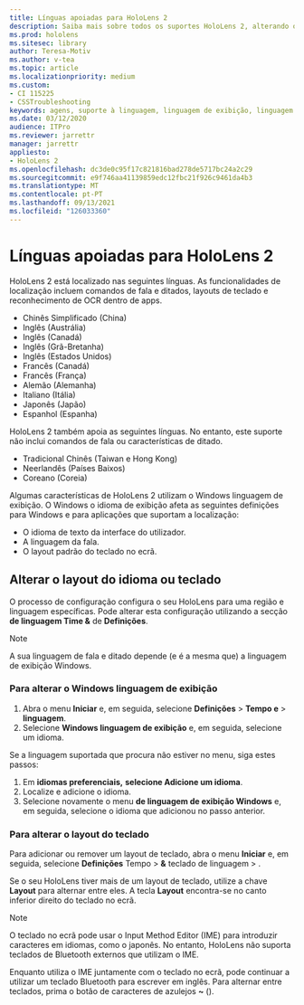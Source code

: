 ```yaml
---
title: Línguas apoiadas para HoloLens 2
description: Saiba mais sobre todos os suportes HoloLens 2, alterando os layouts de teclado e atualizando o Windows linguagem de exibição.
ms.prod: hololens
ms.sitesec: library
author: Teresa-Motiv
ms.author: v-tea
ms.topic: article
ms.localizationpriority: medium
ms.custom:
- CI 115225
- CSSTroubleshooting
keywords: agens, suporte à linguagem, linguagem de exibição, linguagem de teclado, IME, layout de teclado
ms.date: 03/12/2020
audience: ITPro
ms.reviewer: jarrettr
manager: jarrettr
appliesto:
- HoloLens 2
ms.openlocfilehash: dc3de0c95f17c821816bad278de5717bc24a2c29
ms.sourcegitcommit: e9f746aa41139859edc12fbc21f926c9461da4b3
ms.translationtype: MT
ms.contentlocale: pt-PT
ms.lasthandoff: 09/13/2021
ms.locfileid: "126033360"
---
```

# <a name="supported-languages-for-hololens-2"></a>Línguas apoiadas para HoloLens 2

HoloLens 2 está localizado nas seguintes línguas. As funcionalidades de localização incluem comandos de fala e ditados, layouts de teclado e reconhecimento de OCR dentro de apps.

- Chinês Simplificado (China)
- Inglês (Austrália)
- Inglês (Canadá)
- Inglês (Grã-Bretanha)
- Inglês (Estados Unidos)
- Francês (Canadá)
- Francês (França)
- Alemão (Alemanha)
- Italiano (Itália)
- Japonês (Japão)
- Espanhol (Espanha)

HoloLens 2 também apoia as seguintes línguas. No entanto, este suporte não inclui comandos de fala ou características de ditado.

- Tradicional Chinês (Taiwan e Hong Kong)
- Neerlandês (Países Baixos)
- Coreano (Coreia)

Algumas características de HoloLens 2 utilizam o Windows linguagem de exibição. O Windows o idioma de exibição afeta as seguintes definições para Windows e para aplicações que suportam a localização:

- O idioma de texto da interface do utilizador.
- A linguagem da fala.
- O layout padrão do teclado no ecrã.

## <a name="change-the-language-or-keyboard-layout"></a>Alterar o layout do idioma ou teclado

O processo de configuração configura o seu HoloLens para uma região e linguagem específicas. Pode alterar esta configuração utilizando a secção **de linguagem Time &** de **Definições**.

> [!NOTE]  
> A sua linguagem de fala e ditado depende (e é a mesma que) a linguagem de exibição Windows.

### <a name="to-change-the-windows-display-language"></a>Para alterar o Windows linguagem de exibição

1. Abra o menu **Iniciar** e, em seguida, selecione **Definições**  >  **Tempo e**  >  **linguagem**.
2. Selecione **Windows linguagem de exibição** e, em seguida, selecione um idioma.  

Se a linguagem suportada que procura não estiver no menu, siga estes passos:  

1. Em **idiomas preferenciais,** **selecione Adicione um idioma**.
2. Localize e adicione o idioma.
3. Selecione novamente o menu **de linguagem de exibição Windows** e, em seguida, selecione o idioma que adicionou no passo anterior.

### <a name="to-change-the-keyboard-layout"></a>Para alterar o layout do teclado

Para adicionar ou remover um layout de teclado, abra o menu **Iniciar** e, em seguida, selecione **Definições** Tempo  >  **&** teclado de linguagem  >  .

Se o seu HoloLens tiver mais de um layout de teclado, utilize a chave **Layout** para alternar entre eles. A tecla **Layout** encontra-se no canto inferior direito do teclado no ecrã.

> [!NOTE]  
> O teclado no ecrã pode usar o Input Method Editor (IME) para introduzir caracteres em idiomas, como o japonês. No entanto, HoloLens não suporta teclados de Bluetooth externos que utilizam o IME.
>  
> Enquanto utiliza o IME juntamente com o teclado no ecrã, pode continuar a utilizar um teclado Bluetooth para escrever em inglês. Para alternar entre teclados, prima o botão de caracteres de azulejos **~** ().
